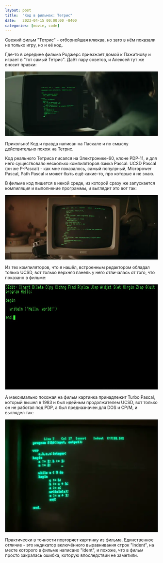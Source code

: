 ```yaml
---
layout: post
title:  "Код в фильмах: Тетрис"
date:   2023-04-15 00:00:00 -0400
categories: [movie, code]
---
```


Свежий фильм "Тетрис" - отборнейшая клюква, но зато в нём показали не только игру, но и её код.

Где-то в середине фильма Роджерс приезжает домой к Пажитнову и играет в "тот самый Тетрис". Даёт пару советов, и Алексей тут же вносит правки:

![](/images/tetris-code-01.webp)


Прикольно! Код и правда написан на Паскале и по смыслу действительно похож на Тетрис. 

Код реального Тетриса писался на Электронике-60, клоне PDP-11, и для него существовало несколько компиляторов языка Pascal: UCSD Pascal (он же P-Pascal) - как мне показалось, самый популрный, Micropower Pascal, Path Pascal и может быть ещё какие-то, про которые я не знаю.

В фильме код пишется в некой среде, из которой сразу же запускается компиляция и выполнение программы, и выглядит это вот так:

![](/images/tetris-code-02.webp)

Из тех компиляторов, что я нашёл, встроенным редактором обладал только UCSD, вот только верхняя панель у него отличалась от того, что показано в фильме:

![](/images/ucsd-pascal.webp)

А максимально похожая на фильм картинка принадлежит Turbo Pascal, который вышел в 1983 и был идейным продолжателем UCSD, вот только он не работал под PDP, а был предназначен для DOS и CP/M, и выглядел так:

![](/images/turbo-pascal-3.webp)

Практически в точности повторяет картинку из фильма. Единственное отличие - это индикатор включённого выравнивания строк "Indent", на месте которого в фильме написано "Ident", и похоже, что в фильм просто закралась ошибка, которую впоследствии не заметили.

